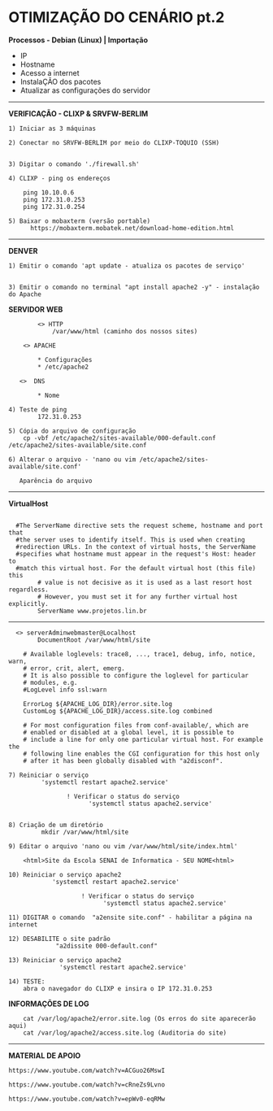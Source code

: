 # OTIMIZAÇÃO DO CENÁRIO  pt.2 

**Processos - Debian (Linux) | Importação**

  * IP
  * Hostname
  * Acesso a internet
  * InstalaÇÃO dos pacotes 
  * Atualizar as configurações do servidor
     

--------------------------------------------------

**VERIFICAÇÃO - CLIXP & SRVFW-BERLIM**

    1) Iniciar as 3 máquinas

    2) Conectar no SRVFW-BERLIM por meio do CLIXP-TOQUIO (SSH)
       

    3) Digitar o comando './firewall.sh'

    4) CLIXP - ping os endereços

        ping 10.10.0.6
        ping 172.31.0.253
        ping 172.31.0.254

    5) Baixar o mobaxterm (versão portable)
          https://mobaxterm.mobatek.net/download-home-edition.html

--------------------------------------------------

**DENVER**

    1) Emitir o comando 'apt update - atualiza os pacotes de serviço'
                      

    3) Emitir o comando no terminal "apt install apache2 -y" - instalação do Apache
        
     
      
**SERVIDOR WEB**

            <> HTTP
                /var/www/html (caminho dos nossos sites)

        <> APACHE

            * Configurações
            * /etc/apache2

       <>  DNS

            * Nome

    4) Teste de ping 
            172.31.0.253

    5) Cópia do arquivo de configuração
        cp -vbf /etc/apache2/sites-available/000-default.conf /etc/apache2/sites-available/site.conf

    6) Alterar o arquivo - 'nano ou vim /etc/apache2/sites-available/site.conf'

       Aparência do arquivo
 _______________________________________________________________________________________________
        
**VirtualHost**
```

  #The ServerName directive sets the request scheme, hostname and port that
  #the server uses to identify itself. This is used when creating
  #redirection URLs. In the context of virtual hosts, the ServerName
  #specifies what hostname must appear in the request's Host: header to
  #match this virtual host. For the default virtual host (this file) this
        # value is not decisive as it is used as a last resort host regardless.
        # However, you must set it for any further virtual host explicitly.
        ServerName www.projetos.lin.br
```
___________________________________________________________________________________________


      <> serverAdminwebmaster@Localhost          
            DocumentRoot /var/www/html/site

        # Available loglevels: trace8, ..., trace1, debug, info, notice, warn,
        # error, crit, alert, emerg.
        # It is also possible to configure the loglevel for particular
        # modules, e.g.
        #LogLevel info ssl:warn

        ErrorLog ${APACHE_LOG_DIR}/error.site.log
        CustomLog ${APACHE_LOG_DIR}/access.site.log combined

        # For most configuration files from conf-available/, which are
        # enabled or disabled at a global level, it is possible to
        # include a line for only one particular virtual host. For example the
        # following line enables the CGI configuration for this host only
        # after it has been globally disabled with "a2disconf".

    7) Reiniciar o serviço  
             'systemctl restart apache2.service'
 
                    ! Verificar o status do serviço
                          'systemctl status apache2.service'


    8) Criação de um diretório 
             mkdir /var/www/html/site

    9) Editar o arquivo 'nano ou vim /var/www/html/site/index.html'

        <html>Site da Escola SENAI de Informatica - SEU NOME<html>

    10) Reiniciar o serviço apache2 
                'systemctl restart apache2.service'

                        ! Verificar o status do serviço
                              'systemctl status apache2.service'

    11) DIGITAR o comando  "a2ensite site.conf" - habilitar a página na internet

    12) DESABILITE o site padrão 
                 "a2dissite 000-default.conf"

    13) Reiniciar o serviço apache2 
                  'systemctl restart apache2.service'

    14) TESTE:
        abra o navegador do CLIXP e insira o IP 172.31.0.253

 **INFORMAÇÕES DE LOG**

        cat /var/log/apache2/error.site.log (Os erros do site aparecerão aqui)
        cat /var/log/apache2/access.site.log (Auditoria do site)

--------------------------------------------------

**MATERIAL DE APOIO**

    https://www.youtube.com/watch?v=ACGuo26MswI 

    https://www.youtube.com/watch?v=cRneZs9Lvno

    https://www.youtube.com/watch?v=epWv0-eqRMw
